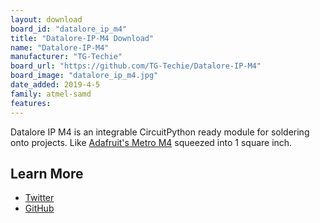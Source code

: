 ```yaml
---
layout: download
board_id: "datalore_ip_m4"
title: "Datalore-IP-M4 Download"
name: "Datalore-IP-M4"
manufacturer: "TG-Techie"
board_url: "https://github.com/TG-Techie/Datalore-IP-M4"
board_image: "datalore_ip_m4.jpg"
date_added: 2019-4-5
family: atmel-samd
features:
---
```


Datalore IP M4 is an integrable CircuitPython ready module for soldering onto projects. Like
[Adafruit's Metro M4](/board/metro_m4_express/) squeezed into 1 square inch.

## Learn More
* [Twitter](https://twitter.com/tg_techie/status/1143972797691191297)
* [GitHub](https://github.com/TG-Techie/Datalore-IP-M4)